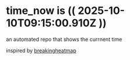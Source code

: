 # time_now is (( 2025-10-10T09:15:00.910Z ))

an automated repo that shows the currnent time

inspired by [breakingheatmap](https://github.com/breakingheatmap/breakingheatmap)